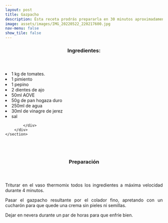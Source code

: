 ```yaml
---
layout: post
title: Gazpacho
description: Ésta receta prodrás prepararla en 30 minutos aproximadamente.
image: assets/images/IMG_20220522_220217600.jpg
nav-menu: false
show_tile: false
---
```


<!-- Two -->
<section id="one" class="spotlights">
	<section>
		<div class="content">
			<div class="inner">
				<header class="major">
					<h3>Ingredientes:</h3>
				</header>
				<p><li>1 kg de tomates.</li>
				<li>1 pimiento</li>
				<li>1 pepino</li>
        			<li>2 dientes de ajo</li>
        			<li>50ml AOVE</li>
				<li>50g de pan hogaza duro</li>
				<li>250ml de agua</li>
				<li>30ml de vinagre de jerez</li>
        			<li>sal</li></p>
				
			</div>
		</div>
	</section>

<br />
<br />
<p> </p>
<p> </p>

<header class="major">
	<h3>Preparación</h3>
</header>
<p align="justify">Triturar en el vaso thermomix todos los ingredientes a máxima velocidad durante 4 minutos.</p>

<p align="justify">Pasar el gazpacho resultante por el colador fino,
apretando con un cucharón para que quede una
crema sin pieles ni semillas.</p>

<p align="justify">Dejar en nevera durante un par de horas para que
enfríe bien.</p>		
</section>



